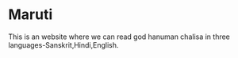 # Maruti
This is an website where we can read god hanuman chalisa in three languages-Sanskrit,Hindi,English.
